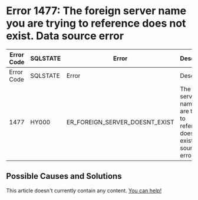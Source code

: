 
# Error 1477: The foreign server name you are trying to reference does not exist. Data source error


| Error Code | SQLSTATE | Error | Description |
| --- | --- | --- | --- |
| Error Code | SQLSTATE | Error | Description |
| 1477 | HY000 | ER_FOREIGN_SERVER_DOESNT_EXIST | The foreign server name you are trying to reference does not exist. Data source error: %s |




## Possible Causes and Solutions


This article doesn't currently contain any content. [You can help!](/en/writing-and-editing-knowledge-base-articles/)

